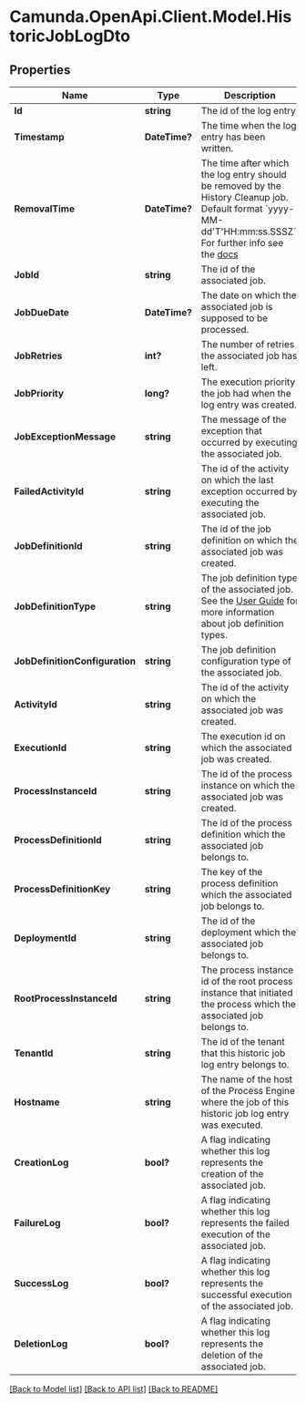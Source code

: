 # Camunda.OpenApi.Client.Model.HistoricJobLogDto

## Properties

Name | Type | Description | Notes
------------ | ------------- | ------------- | -------------
**Id** | **string** | The id of the log entry. | [optional] 
**Timestamp** | **DateTime?** | The time when the log entry has been written. | [optional] 
**RemovalTime** | **DateTime?** | The time after which the log entry should be removed by the History Cleanup job. Default format &#x60;yyyy-MM-dd&#39;T&#39;HH:mm:ss.SSSZ&#x60;. For further info see the [docs](https://docs.camunda.org/manual/7.21/reference/rest/overview/date-format/) | [optional] 
**JobId** | **string** | The id of the associated job. | [optional] 
**JobDueDate** | **DateTime?** | The date on which the associated job is supposed to be processed. | [optional] 
**JobRetries** | **int?** | The number of retries the associated job has left. | [optional] 
**JobPriority** | **long?** | The execution priority the job had when the log entry was created. | [optional] 
**JobExceptionMessage** | **string** | The message of the exception that occurred by executing the associated job. | [optional] 
**FailedActivityId** | **string** | The id of the activity on which the last exception occurred by executing the associated job. | [optional] 
**JobDefinitionId** | **string** | The id of the job definition on which the associated job was created. | [optional] 
**JobDefinitionType** | **string** | The job definition type of the associated job. See the [User Guide](https://docs.camunda.org/manual/7.21/user-guide/process-engine/the-job-executor/#job-creation) for more information about job definition types. | [optional] 
**JobDefinitionConfiguration** | **string** | The job definition configuration type of the associated job. | [optional] 
**ActivityId** | **string** | The id of the activity on which the associated job was created. | [optional] 
**ExecutionId** | **string** | The execution id on which the associated job was created. | [optional] 
**ProcessInstanceId** | **string** | The id of the process instance on which the associated job was created. | [optional] 
**ProcessDefinitionId** | **string** | The id of the process definition which the associated job belongs to. | [optional] 
**ProcessDefinitionKey** | **string** | The key of the process definition which the associated job belongs to. | [optional] 
**DeploymentId** | **string** | The id of the deployment which the associated job belongs to. | [optional] 
**RootProcessInstanceId** | **string** | The process instance id of the root process instance that initiated the process which the associated job belongs to. | [optional] 
**TenantId** | **string** | The id of the tenant that this historic job log entry belongs to. | [optional] 
**Hostname** | **string** |  The name of the host of the Process Engine where the job of this historic job log entry was executed. | [optional] 
**CreationLog** | **bool?** | A flag indicating whether this log represents the creation of the associated job. | [optional] 
**FailureLog** | **bool?** | A flag indicating whether this log represents the failed execution of the associated job. | [optional] 
**SuccessLog** | **bool?** | A flag indicating whether this log represents the successful execution of the associated job. | [optional] 
**DeletionLog** | **bool?** | A flag indicating whether this log represents the deletion of the associated job. | [optional] 

[[Back to Model list]](../README.md#documentation-for-models) [[Back to API list]](../README.md#documentation-for-api-endpoints) [[Back to README]](../README.md)

